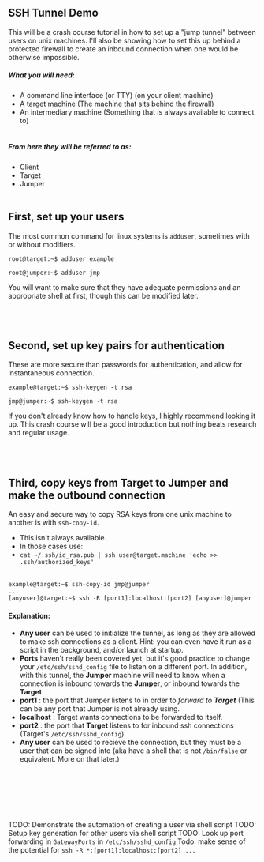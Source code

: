 ## SSH Tunnel Demo
This will be a crash course tutorial in how to set up a "jump tunnel" between users on unix machines.
I'll also be showing how to set this up behind a protected firewall to create an inbound connection when one would be
otherwise impossible.


##### What you will need:
- A command line interface (or TTY) (on your client machine)
- A target machine (The machine that sits behind the firewall)
- An intermediary machine (Something that is always available to connect to)
<br><br>

##### From here they will be referred to as:
- Client
- Target
- Jumper
<br><br>

## First, set up your users
The most common command for linux systems is `adduser`, sometimes with or without modifiers.

```
root@target:~$ adduser example
```
```
root@jumper:~$ adduser jmp
```
You will want to make sure that they have adequate permissions and an appropriate shell at first, though this can be
modified later.
<br><br>
<br><br>

## Second, set up key pairs for authentication
These are more secure than passwords for authentication, and allow for instantaneous connection.

```
example@target:~$ ssh-keygen -t rsa
```
```
jmp@jumper:~$ ssh-keygen -t rsa
```
If you don't already know how to handle keys, I highly recommend looking it up. This crash course will be a
good introduction but nothing beats research and regular usage.
<br><br>
<br><br>

## Third, copy keys from Target to Jumper and make the outbound connection
An easy and secure way to copy RSA keys from one unix machine to another is with `ssh-copy-id`.
- This isn't always available. 
- In those cases use:
- `cat ~/.ssh/id_rsa.pub | ssh user@target.machine 'echo >> .ssh/authorized_keys'`
<br><br>
```
example@target:~$ ssh-copy-id jmp@jumper
...
[anyuser]@target:~$ ssh -R [port1]:localhost:[port2] [anyuser]@jumper
```
#### Explanation:
- **Any user** can be used to initialize the tunnel, as long as they are allowed to make ssh connections as a client. Hint:
you can even have it run as a script in the background, and/or launch at startup.
- **Ports** haven't really been covered yet, but it's good practice to change your `/etc/ssh/sshd_config` file to listen on
a different port. In addition, with this tunnel, the **Jumper** machine will need to know when a connection is inbound
towards the **Jumper**, or inbound towards the **Target**.
- **port1** : the port that Jumper listens to in order to *forward to __Target__* (This can be any port that Jumper is not
already using.
- **localhost** : Target wants connections to be forwarded to itself. 
- **port2** : the port that **Target** listens to for inbound ssh connections (Target's `/etc/ssh/sshd_config`)
- **Any user** can be used to recieve the connection, but they must be a user that can be signed into (aka have a shell that is
not `/bin/false` or equivalent. More on that later.)

<br><br><br><br><br><br>
TODO: Demonstrate the automation of creating a user via shell script
TODO: Setup key generation for other users via shell script
TODO: Look up port forwarding in `GatewayPorts` in `/etc/ssh/sshd_config`
Todo: make sense of the potential for `ssh -R *:[port1]:localhost:[port2] ...`



